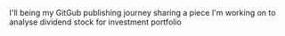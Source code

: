 
<!DOCTYPE html>
<html lang="en">

<p>
I'll being my GitGub publishing journey sharing a piece I'm working on to analyse dividend stock for investment portfolio
</p>